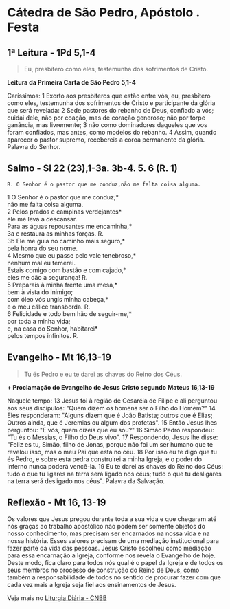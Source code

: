 # Cátedra de São Pedro, Apóstolo . Festa

## 1ª Leitura - 1Pd 5,1-4

> Eu, presbítero como eles, testemunha dos sofrimentos de Cristo.

**Leitura da Primeira Carta de São Pedro 5,1-4**

Caríssimos: 
1 Exorto aos presbíteros que estão entre vós, 
 eu, presbítero como eles, 
 testemunha dos sofrimentos de Cristo 
 e participante da glória que será revelada: 
2 Sede pastores do rebanho de Deus, confiado a vós; 
 cuidai dele, não por coação, mas de coração generoso; 
 não por torpe ganância, mas livremente; 
3 não como dominadores daqueles que vos foram confiados, 
 mas antes, como modelos do rebanho. 
4 Assim, quando aparecer o pastor supremo, 
 recebereis a coroa permanente da glória. 
 Palavra do Senhor.

## Salmo - Sl 22 (23),1-3a. 3b-4. 5. 6 (R. 1)

`R. O Senhor é o pastor que me conduz,não me falta coisa alguma.`

1 O Senhor é o pastor que me conduz;*   
 não me falta coisa alguma.   
2 Pelos prados e campinas verdejantes*   
 ele me leva a descansar.   
 Para as águas repousantes me encaminha,*   
3a e restaura as minhas forças. R.       
3b Ele me guia no caminho mais seguro,*   
 pela honra do seu nome.   
4 Mesmo que eu passe pelo vale tenebroso,*   
 nenhum mal eu temerei.   
 Estais comigo com bastão e com cajado,*   
 eles me dão a segurança! R.       
5 Preparais à minha frente uma mesa,*   
 bem à vista do inimigo;   
 com óleo vós ungis minha cabeça,*   
 e o meu cálice transborda. R.       
6 Felicidade e todo bem hão de seguir-me,*   
 por toda a minha vida;   
 e, na casa do Senhor, habitarei*   
 pelos tempos infinitos. R.

## Evangelho - Mt 16,13-19

> Tu és Pedro e eu te darei as chaves do Reino dos Céus.

**+ Proclamação do Evangelho de Jesus Cristo segundo Mateus 16,13-19**

Naquele tempo:  13 Jesus foi à região de Cesaréia de Filipe   e ali perguntou aos seus discípulos:   "Quem dizem os homens ser o Filho do Homem?"  14 Eles responderam:   "Alguns dizem que é João Batista; outros que é Elias;   Outros ainda, que é Jeremias ou algum dos profetas".  15 Então Jesus lhes perguntou:   "E vós, quem dizeis que eu sou?"  16 Simão Pedro respondeu:   "Tu és o Messias, o Filho do Deus vivo".  17 Respondendo, Jesus lhe disse:   "Feliz es tu, Simão, filho de Jonas,   porque não foi um ser humano que te revelou isso,   mas o meu Pai que está no céu.  18 Por isso eu te digo que tu és Pedro,   e sobre esta pedra construirei a minha Igreja,   e o poder do inferno nunca poderá vencê-la.  19 Eu te darei as chaves do Reino dos Céus:   tudo o que tu ligares na terra será ligado nos céus;   tudo o que tu desligares na terra    será desligado nos céus".   Palavra da Salvação.

## Reflexão - Mt 16, 13-19

Os valores que Jesus pregou durante toda a sua vida e que chegaram até nós graças ao trabalho apostólico não podem ser somente objetos do nosso conhecimento, mas precisam ser encarnados na nossa vida e na nossa história. Esses valores precisam de uma mediação institucional para fazer parte da vida das pessoas. Jesus Cristo escolheu como mediação para essa encarnação a Igreja, conforme nos revela o Evangelho de hoje. Deste modo, fica claro para todos nós qual é o papel da Igreja e de todos os seus membros no processo de construção do Reino de Deus, como também a responsabilidade de todos no sentido de procurar fazer com que cada vez mais a Igreja seja fiel aos ensinamentos de Jesus.

Veja mais no [Liturgia Diária - CNBB](http://liturgiadiaria.cnbb.org.br/app/user/user/UserView.php?ano=2017&mes=2&dia=22)